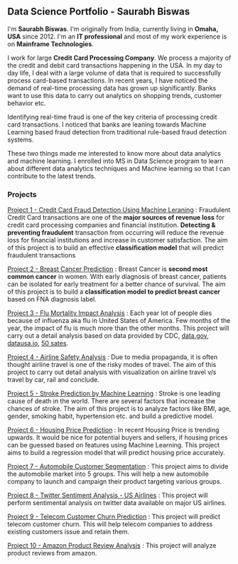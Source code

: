 ## Data Science Portfolio - Saurabh Biswas

I'm **Saurabh Biswas**. I'm originally from India, currently living in **Omaha, USA** since 2012. I'm an **IT professional** and most of my work experience is on **Mainframe Technologies**. 

I work for large **Credit Card Processing Company**. We process a majority of the credit and debit card transactions happening in the USA. In my day to day life, I deal with a large volume of data that is required to successfully process card-based transactions. In recent years, I have noticed the demand of real-time processing data has grown up significantly. Banks want to use this data to carry out analytics on shopping trends, customer behavior etc. 

Identifying real-time fraud is one of the key criteria of processing credit card transactions. I noticed that banks are leaning towards Machine Learning based fraud detection from traditional rule-based fraud detection systems. 

These two things made me interested to know more about data analytics and machine learning. I enrolled into MS in Data Science program to learn about different data analytics techniques and Machine learning so that I can contribute to the latest trends. 


### Projects

[Project 1 - Credit Card Fraud Detection Using Machine Leraning](https://github.com/saurabhbiswas1985/Data-Science/tree/main/Credit%20Card%20Fraud%20Detection%20Using%20Machine%20Leraning) : Fraudulent Credit Card transactions are one of the **major sources of revenue loss** for credit card processing companies and financial institution. **Detecting & preventing fraudulent** transaction from occurring will reduce the revenue loss for financial institutions and increase in customer satisfaction. The aim of this project is to build an effective **classification model** that will predict fraudulent transactions

[Project 2 - Breast Cancer Prediction](https://github.com/saurabhbiswas1985/Data-Science/tree/main/Breast%20Cancer%20Prediction) : Breast Cancer is **second most common cancer** in women. With early diagnosis of breast cancer, patients can be isolated for early treatment for a better chance of survival. The aim of this project is to build a **classification model to predict breast cancer** based on FNA diagnosis label.

[Project 3 - Flu Mortality Impact Analysis](https://github.com/saurabhbiswas1985/Data-Science/tree/main/Flu%20Mortality%20Impact%20Analysis) : Each year lot of people dies because of influenza aka flu in United States of America. Few months of the year, the impact of flu is much more than the other months. This project will carry out a detail analysis based on data provided by CDC, [data.gov](http://www.data.gov/), [datausa.io](http://www.datausa.io/), [50 sates](http://50states.com).

[Project 4 - Airline Safety Analysis](https://github.com/saurabhbiswas1985/Data-Science/tree/main/Airline%20Safety%20Analysis) : Due to media propaganda, it is often thought airline travel is one of the risky modes of travel. The aim of this project to carry out detail analysis with visualization on airline travel v/s travel by car, rail and conclude.

[Project 5 - Stroke Prediction by Machine Learning](https://github.com/saurabhbiswas1985/Data-Science/tree/main/Stroke%20Prediction%20by%20Machine%20Learning) : Stroke is one leading cause of death in the world. There are several factors that increase the chances of stroke. The aim of this project is to analyze factors like BMI, age, gender, smoking habit, hypertension etc. and build a predictive model.

[Project 6 - Housing Price Prediction](https://github.com/saurabhbiswas1985/Data-Science/tree/main/Housing%20Price%20Prediction) : In recent Housing Price is trending upwards. It would be nice for potential buyers and sellers, if housing prices can be guessed based on features using Machine Learning. This project aims to build a regression model that will predict housing price accurately.

[Project 7 - Automobile Customer Segmentation](https://github.com/saurabhbiswas1985/Data-Science/tree/main/Automobile%20Customer%20Segmentation) : This project aims to divide the automobile market into 5 groups. This will help a new automobile company to launch and campaign their product targeting various groups.

[Project 8 - Twitter Sentiment Analysis - US Airlines](https://github.com/saurabhbiswas1985/Data-Science/tree/main/Twitter%20Sentiment%20Analysis%20-%20US%20Airlines) : This project will perform sentimental analysis on twitter data available on major US airlines.

[Project 9 - Telecom Customer Churn Prediction](https://github.com/saurabhbiswas1985/Data-Science/tree/main/Telecom%20Customer%20Churn%20Prediction) : This project will predict telecom customer churn. This will help telecom companies to address existing customers issue and retain them.

[Project 10 - Amazon Product Review Analysis](https://github.com/saurabhbiswas1985/Data-Science/tree/main/Amazon%20Product%20Review%20Analysis) : This project will analyze product reviews from amazon.

